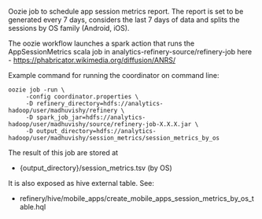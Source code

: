 Oozie job to schedule app session metrics report. The report is
set to be generated every 7 days, considers the last 7 days of data
and splits the sessions by OS family (Android, iOS).

The oozie workflow launches a spark action that runs the
AppSessionMetrics scala job in analytics-refinery-source/refinery-job here -
https://phabricator.wikimedia.org/diffusion/ANRS/

Example command for running the coordinator on command line:

    oozie job -run \
         -config coordinator.properties \
         -D refinery_directory=hdfs://analytics-hadoop/user/madhuvishy/refinery \
         -D spark_job_jar=hdfs://analytics-hadoop/user/madhuvishy/source/refinery-job-X.X.X.jar \
         -D output_directory=hdfs://analytics-hadoop/user/madhuvishy/session_metrics/session_metrics_by_os

The result of this job are stored at

- {output_directory}/session_metrics.tsv (by OS)

It is also exposed as hive external table. See:

- refinery/hive/mobile_apps/create_mobile_apps_session_metrics_by_os_table.hql
